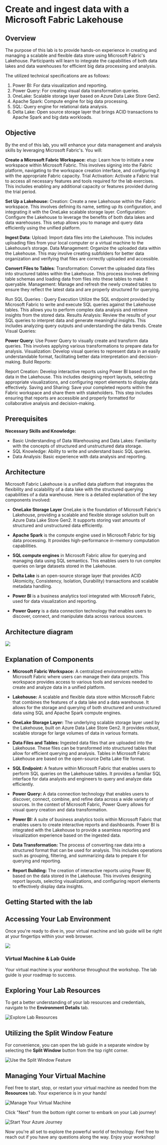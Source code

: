 # Create and ingest data with a Microsoft Fabric Lakehouse

## Overview 
The purpose of this lab is to provide hands-on experience in creating and managing a scalable and flexible data store using Microsoft Fabric's Lakehouse. Participants will learn to integrate the capabilities of both data lakes and data warehouses for efficient big data processing and analysis.

The utilized technical specifications are as follows:

  1. Power BI: For data visualization and reporting.
  2. Power Query: For creating visual data transformation queries.
  3. OneLake: Scalable storage layer based on Azure Data Lake Store Gen2.
  4. Apache Spark: Compute engine for big data processing.
  5. SQL: Query engine for relational data analysis.
  6. Delta Lake: Open source storage layer that brings ACID transactions to Apache Spark and big data workloads.


## Objective

By the end of this lab, you will enhance your data management and analysis skills by leveraging Microsoft Fabric's. You will:


**Create a Microsoft Fabric Workspace:** etup: Learn how to initiate a new workspace within Microsoft Fabric. This involves signing into the Fabric platform, navigating to the workspace creation interface, and configuring it with the appropriate Fabric capacity. Trial Activation: Activate a Fabric trial to access all necessary features and tools required for the lab exercises. This includes enabling any additional capacity or features provided during the trial period.

**Set Up a Lakehouse:** Creation: Create a new Lakehouse within the Fabric workspace. This involves defining its name, setting up its configuration, and integrating it with the OneLake scalable storage layer.
Configuration: Configure the Lakehouse to leverage the benefits of both data lakes and data warehouses. This setup allows you to manage and query data efficiently using the unified platform.

**Ingest Data**: Upload: Import data files into the Lakehouse. This includes uploading files from your local computer or a virtual machine to the Lakehouse’s storage. Data Management: Organize the uploaded data within the Lakehouse. This may involve creating subfolders for better data organization and verifying that files are correctly uploaded and accessible.

**Convert Files to Tables**: Transformation: Convert the uploaded data files into structured tables within the Lakehouse. This process involves defining table schemas and loading data from files into these tables to make it queryable. Management: Manage and refresh the newly created tables to ensure they reflect the latest data and are properly structured for querying.

Run SQL Queries : Query Execution  Utilize the SQL endpoint provided by Microsoft Fabric to write and execute SQL queries against the Lakehouse tables. This allows you to perform complex data analysis and retrieve insights from the stored data.
Results Analysis: Review the results of your SQL queries to interpret data and generate meaningful insights. This includes analyzing query outputs and understanding the data trends.
Create Visual Queries:

**Power Query**: Use Power Query to visually create and transform data queries. This involves applying various transformations to prepare data for analysis.
Visualization: Develop visual queries to represent data in an easily understandable format, facilitating better data interpretation and decision-making.
Build Reports:

Report Creation: Develop interactive reports using Power BI based on the data in the Lakehouse. This includes designing report layouts, selecting appropriate visualizations, and configuring report elements to display data effectively.
Saving and Sharing: Save your completed reports within the Fabric workspace and share them with stakeholders. This step includes ensuring that reports are accessible and properly formatted for collaborative analysis and decision-making.


## Prerequisites 

**Necessary Skills and Knowledge:**

- Basic Understanding of Data Warehousing and Data Lakes: Familiarity with the concepts of structured and unstructured data storage.
- SQL Knowledge: Ability to write and understand basic SQL queries.
- Data Analysis: Basic experience with data analysis and reporting.


## Architecture

Microsoft Fabric Lakehouse is a unified data platform that integrates the flexibility and scalability of a data lake with the structured querying capabilities of a data warehouse. Here is a detailed explanation of the key components involved:

- **OneLake Storage Layer** OneLake is the foundation of Microsoft Fabric's Lakehouse, providing a scalable and flexible storage solution built on Azure Data Lake Store Gen2. It supports storing vast amounts of structured and unstructured data efficiently.

- **Apache Spark** is the compute engine used in Microsoft Fabric for big data processing. It provides high-performance in-memory computation capabilities.

- **SQL compute engines** in Microsoft Fabric allow for querying and managing data using SQL semantics. This enables users to run complex queries on large datasets stored in the Lakehouse.

- **Delta Lake** is an open-source storage layer that provides ACID (Atomicity, Consistency, Isolation, Durability) transactions and scalable metadata handling.

- **Power BI** is a business analytics tool integrated with Microsoft Fabric, used for data visualization and reporting.

- **Power Query** is a data connection technology that enables users to discover, connect, and manipulate data across various sources.


## Architecture diagram

![](./Images/Create-and-ingest-data-with-MS-fabric-lakehouse.png)

## Explanation of Components

- **Microsoft Fabric Workspace:** A centralized environment within Microsoft Fabric where users can manage their data projects. This workspace provides access to various tools and services needed to create and analyze data in a unified platform.

- **Lakehouse:** A scalable and flexible data store within Microsoft Fabric that combines the features of a data lake and a data warehouse. It allows for the storage and querying of both structured and unstructured data using SQL and Apache Spark compute engines.

- **OneLake Storage Layer:** The underlying scalable storage layer used by the Lakehouse, built on Azure Data Lake Store Gen2. It provides robust, scalable storage for large volumes of data in various formats.

- **Data Files and Tables:** Ingested data files that are uploaded into the Lakehouse. These files can be transformed into structured tables that allow for efficient querying and analysis. Tables in Microsoft Fabric Lakehouse are based on the open-source Delta Lake file format.

- **SQL Endpoint:** A feature within Microsoft Fabric that enables users to perform SQL queries on the Lakehouse tables. It provides a familiar SQL interface for data analysts and engineers to query and analyze data efficiently.

- **Power Query:** A data connection technology that enables users to discover, connect, combine, and refine data across a wide variety of sources. In the context of Microsoft Fabric, Power Query allows for visual query creation and data transformation.

- **Power BI:** A suite of business analytics tools within Microsoft Fabric that enables users to create interactive reports and dashboards. Power BI is integrated with the Lakehouse to provide a seamless reporting and visualization experience based on the ingested data.

- **Data Transformation:** The process of converting raw data into a structured format that can be used for analysis. This includes operations such as grouping, filtering, and summarizing data to prepare it for querying and reporting.

- **Report Building:** The creation of interactive reports using Power BI, based on the data stored in the Lakehouse. This involves designing report layouts, selecting visualizations, and configuring report elements to effectively display data insights.

## Getting Started with the lab

## Accessing Your Lab Environment

Once you're ready to dive in, your virtual machine and lab guide will be right at your fingertips within your web browser.
 
![](./Images/labguide.png)

### Virtual Machine & Lab Guide
 
Your virtual machine is your workhorse throughout the workshop. The lab guide is your roadmap to success.
 
## Exploring Your Lab Resources
 
To get a better understanding of your lab resources and credentials, navigate to the **Environment Details** tab.
 
![Explore Lab Resources](./Images/env.png)
 
## Utilizing the Split Window Feature
 
For convenience, you can open the lab guide in a separate window by selecting the **Split Window** button from the top right corner.
 
![Use the Split Window Feature](./Images/spl.png)
 
## Managing Your Virtual Machine
 
Feel free to start, stop, or restart your virtual machine as needed from the **Resources** tab. Your experience is in your hands!
 
![Manage Your Virtual Machine](./Images/res.png)
 
 
 Click "Next" from the bottom right corner to embark on your Lab journey!
 
  ![Start Your Azure Journey](./Images/next.png)
 
Now you're all set to explore the powerful world of technology. Feel free to reach out if you have any questions along the way. Enjoy your workshop!

